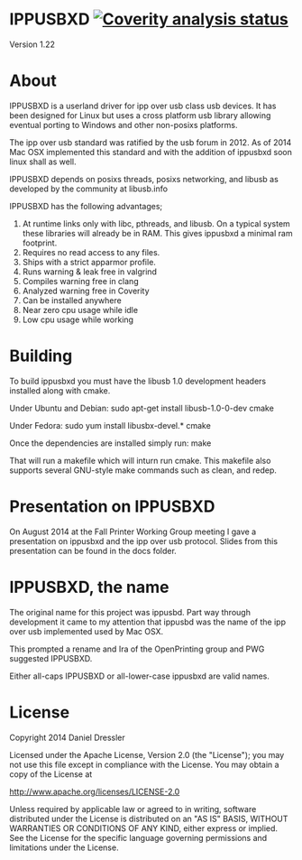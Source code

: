 # IPPUSBXD [![Coverity analysis status](https://scan.coverity.com/projects/2634/badge.svg)](https://scan.coverity.com/projects/2634)

Version 1.22

About
=======
IPPUSBXD is a userland driver for ipp over usb class usb devices. It has been
designed for Linux but uses a cross platform usb library allowing eventual
porting to Windows and other non-posixs platforms.

The ipp over usb standard was ratified by the usb forum in 2012. As of 2014 Mac
OSX implemented this standard and with the addition of ippusbxd soon linux shall
as well.

IPPUSBXD depends on posixs threads, posixs networking, and libusb as developed
by the community at libusb.info

IPPUSBXD has the following advantages;

1. At runtime links only with libc, pthreads, and libusb. On a typical system
these libraries will already be in RAM. This gives ippusbxd a minimal ram
footprint.
2. Requires no read access to any files.
3. Ships with a strict apparmor profile.
3. Runs warning & leak free in valgrind
4. Compiles warning free in clang
5. Analyzed warning free in Coverity
6. Can be installed anywhere
7. Near zero cpu usage while idle
8. Low cpu usage while working

Building
=======

To build ippusbxd you must have the libusb 1.0 development headers installed along
with cmake.

Under Ubuntu and Debian:
  sudo apt-get install libusb-1.0-0-dev cmake

Under Fedora:
  sudo yum install libusbx-devel.* cmake

Once the dependencies are installed simply run:
  make

That will run a makefile which will inturn run cmake. This makefile also
supports several GNU-style make commands such as clean, and redep.

Presentation on IPPUSBXD
=======
On August 2014 at the Fall Printer Working Group meeting I gave a presentation
on ippusbxd and the ipp over usb protocol. Slides from this presentation can be
found in the docs folder.

IPPUSBXD, the name
=======
The original name for this project was ippusbd. Part way through development it
came to my attention that ippusbd was the name of the ipp over usb implemented
used by Mac OSX.

This prompted a rename and Ira of the OpenPrinting group and PWG suggested
IPPUSBXD.

Either all-caps IPPUSBXD or all-lower-case ippusbxd are valid names.

License
=======
Copyright 2014 Daniel Dressler

Licensed under the Apache License, Version 2.0 (the "License");
you may not use this file except in compliance with the License.
You may obtain a copy of the License at

  http://www.apache.org/licenses/LICENSE-2.0

Unless required by applicable law or agreed to in writing, software
distributed under the License is distributed on an "AS IS" BASIS,
WITHOUT WARRANTIES OR CONDITIONS OF ANY KIND, either express or implied.
See the License for the specific language governing permissions and
limitations under the License.
